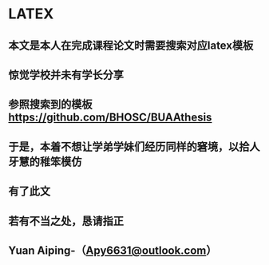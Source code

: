 # LATEX
## 本文是本人在完成课程论文时需要搜索对应latex模板
## 惊觉学校并未有学长分享
## 参照搜索到的模板 https://github.com/BHOSC/BUAAthesis
## 于是，本着不想让学弟学妹们经历同样的窘境，以拾人牙慧的稚笨模仿
## 有了此文
## 若有不当之处，恳请指正
## Yuan Aiping-（Apy6631@outlook.com）
